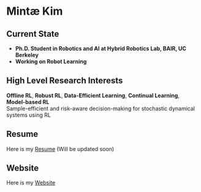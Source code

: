 # Mintæ Kim

## Current State
- **Ph.D. Student in Robotics and AI at Hybrid Robotics Lab, BAIR, UC Berkeley**
- **Working on Robot Learning**

## High Level Research Interests
**Offline RL**, **Robust RL**, **Data-Efficient Learning**, **Continual Learning**, **Model-based RL**  
Sample-efficient and risk-aware decision-making for stochastic dynamical systems using RL

## Resume
Here is my [Resume](./Resume_Mintæ_Kim.pdf) (Will be updated soon)

## Website
Here is my [Website](https://sites.google.com/view/mintae-kim)
